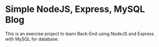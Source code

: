 # Simple NodeJS, Express, MySQL Blog

This is an exercise project to learn Back-End using NodeJS and Express with MySQL for database.